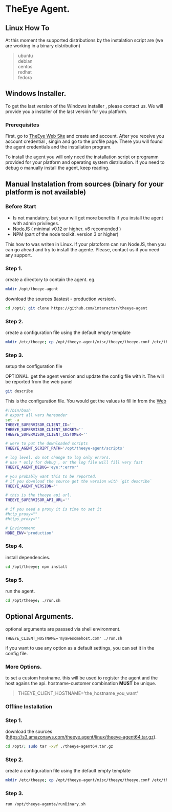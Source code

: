 

# TheEye Agent.


## Linux How To

At this moment the supported distributions by the instalation script are (we are working in a binary distribution)

> ubuntu   
> debian   
> centos   
> redhat   
> fedora   


## Windows Installer.

To get the last version of the Windows installer , please contact us.
We will provide you a installer of the last versión for you platform.

### Prerequisites

First, go to [TheEye Web Site](https://theeye.io) and create and account.
After you receive you account credential , singin and go to the profile page.
There you will found the agent credentials and the installation program.

To install the agent you will only need the installation script or programm provided for your platform and operating system distribution.
If you need to debug o manually install the agent, keep reading.

## Manual Instalation from sources (binary for your platform is not available)

### Before Start

+ Is not mandatory, but your will get more benefits if you install the agent with admin privileges.   
+ [NodeJS](https://nodejs.org/en/) ( minimal v0.12 or higher. v6 recomended )    
+ NPM (part of the node toolkit. version 3 or higher)    

This how to was writen in Linux. If your platoform can run NodeJS, then you can go ahead and try to install the agente. Please, contact us if you need any support.

### Step 1.

create a directory to contain the agent. eg.      

```sh
mkdir /opt/theeye-agent
```

download the sources (lastest - production version).    

```sh
cd /opt/; git clone https://github.com/interactar/theeye-agent
```

### Step 2.

create a configuration file using the default empty template

```sh
mkdir /etc/theeye; cp /opt/theeye-agent/misc/theeye/theeye.conf /etc/theeye/theeye.conf
```

### Step 3.

setup the configuration file

OPTIONAL. get the agent version and update the config file with it. The will be reported from the web panel

```sh
git describe
```

This is the configuration file. You would get the values to fill in from the [Web](https://theeye.io/profile)

```sh
#!/bin/bash
# export all vars hereunder
set -a
THEEYE_SUPERVISOR_CLIENT_ID=''
THEEYE_SUPERVISOR_CLIENT_SECRET=''
THEEYE_SUPERVISOR_CLIENT_CUSTOMER=''

# were to put the downloaded scripts
THEEYE_AGENT_SCRIPT_PATH='/opt/theeye-agent/scripts'

# log level. do not change to log only errors.
# use * only for debug , or the log file will fill very fast
THEEYE_AGENT_DEBUG='eye:*:error'

# you probably want this to be reported.
# if you download the source get the version with `git describe`
THEEYE_AGENT_VERSION=''

# this is the theeye api url.
THEEYE_SUPERVISOR_API_URL=''

# if you need a proxy it is time to set it
#http_proxy=""
#https_proxy=""

# Environment
NODE_ENV='production'
```

### Step 4.

install dependencies.

```sh
cd /opt/theeye; npm install
```

### Step 5.
run the agent.

```sh
cd /opt/theeye; ./run.sh
```

## Optional Arguments.

optional arguments are passsed via shell environment.

`THEEYE_CLIENT_HOSTNAME='myawesomehost.com' ./run.sh`

if you want to use any option as a default settings, you can set it in the config file.


### More Options.

to set a custom hostname. this will be used to register the agent and the host agains the api. hostname-customer combination **MUST** be unique.

> THEEYE_CLIENT_HOSTNAME='the_hostname_you_want'


### Offline Installation

### Step 1.

download the sources (https://s3.amazonaws.com/theeye.agent/linux/theeye-agent64.tar.gz).    

```sh
cd /opt/; sudo tar -xvf ./theeye-agent64.tar.gz
```

### Step 2.

create a configuration file using the default empty template

```sh
mkdir /etc/theeye; cp /opt/theeye-agent/misc/theeye/theeye.conf /etc/theeye/theeye.conf
```


### Step 3.

```sh
run /opt/theeye-agente/runBinary.sh
```



